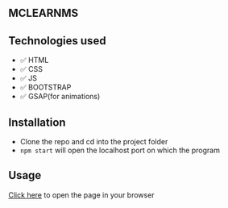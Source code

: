 ## MCLEARNMS

  
## Technologies used
* ✅ HTML 
* ✅ CSS
* ✅ JS
* ✅ BOOTSTRAP
* ✅ GSAP(for animations)

## Installation
- Clone the repo and cd into the project folder
- <code>npm start</code> will open the localhost port on which the program
## Usage
[Click here](https://www.mclearnms.vercel.app) to open the page in your browser
